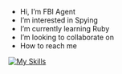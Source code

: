 -  Hi, I’m FBI Agent
-  I’m interested in Spying
-  I’m currently learning Ruby
-  I’m looking to collaborate on 
-  How to reach me 

[![My Skills](https://skillicons.dev/icons?i=bash,py,html,css)](https://github.com/fbicomputer)
